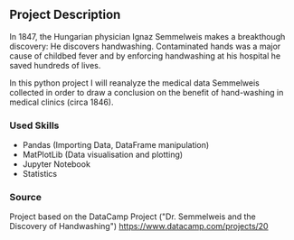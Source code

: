 ## Project Description

In 1847, the Hungarian physician Ignaz Semmelweis makes a breakthough discovery: He discovers handwashing. Contaminated hands was a major cause of childbed fever and by enforcing handwashing at his hospital he saved hundreds of lives.

In this python project I will reanalyze the medical data Semmelweis collected in order to draw a conclusion on the benefit of hand-washing in medical clinics (circa 1846). 

### Used Skills

- Pandas (Importing Data, DataFrame manipulation)
- MatPlotLib (Data visualisation and plotting)
- Jupyter Notebook
- Statistics


### Source

Project based on the DataCamp Project ("Dr. Semmelweis and the Discovery of Handwashing") https://www.datacamp.com/projects/20
